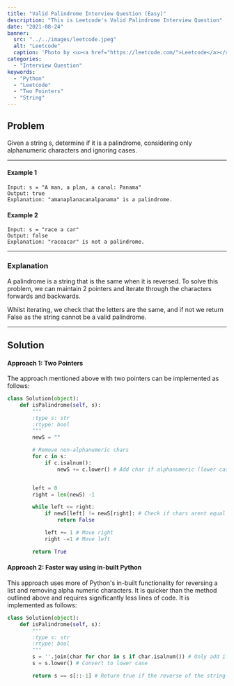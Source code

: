 ```yaml
---
title: "Valid Palindrome Interview Question (Easy)"
description: "This is Leetcode's Valid Palindrome Interview Question"
date: "2021-08-24"
banner:
  src: "../../images/leetcode.jpeg"
  alt: "Leetcode"
  caption: 'Photo by <u><a href="https://leetcode.com/">Leetcode</a></u>'
categories:
  - "Interview Question"
keywords:
  - "Python"
  - "Leetcode"
  - "Two Pointers"
  - "String"
---
```


## Problem

Given a string s, determine if it is a palindrome, considering only alphanumeric characters and ignoring cases.

<hr>

#### Example 1

```
Input: s = "A man, a plan, a canal: Panama"
Output: true
Explanation: "amanaplanacanalpanama" is a palindrome.
```

#### Example 2

```
Input: s = "race a car"
Output: false
Explanation: "raceacar" is not a palindrome.
```

<hr>

### Explanation

A palindrome is a string that is the same when it is reversed. To solve this problem, we can maintain 2 pointers and iterate through the characters forwards and backwards.

Whilst iterating, we check that the letters are the same, and if not we return False as the string cannot be a valid palindrome.

<hr>

## Solution

#### Approach 1: Two Pointers

The approach mentioned above with two pointers can be implemented as follows:

```Python
class Solution(object):
    def isPalindrome(self, s):
        """
        :type s: str
        :rtype: bool
        """
        newS = ""

        # Remove non-alphanumeric chars
        for c in s:
            if c.isalnum():
                newS += c.lower() # Add char if alphanumeric (lower case to ignore case)


        left = 0
        right = len(newS) -1

        while left <= right:
            if newS[left] != newS[right]: # Check if chars arent equal
                return False

            left += 1 # Move right
            right -=1 # Move left

        return True
```

#### Approach 2: Faster way using in-built Python

This approach uses more of Python's in-built functionality for reversing a list and removing alpha numeric characters. It is quicker than the method outlined above and requires significantly less lines of code. It is implemented as follows:

```Python
class Solution(object):
    def isPalindrome(self, s):
        """
        :type s: str
        :rtype: bool
        """
        s = ''.join(char for char in s if char.isalnum()) # Only add if char is alpha numeric
        s = s.lower() # Convert to lower case

        return s == s[::-1] # Return true if the reverse of the string is equal to the forward string
```
